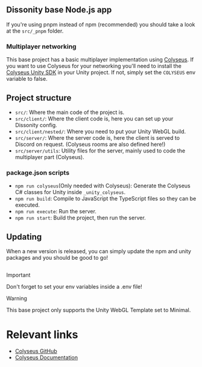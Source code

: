 ## Dissonity base Node.js app

If you're using pnpm instead of npm (recommended) you should take a look at the `src/_pnpm` folder.

### Multiplayer networking

This base project has a basic multiplayer implementation using [Colyseus](https://colyseus.io). If you want to use Colyseus for your networking you'll need to install the [Colyseus Unity SDK](https://docs.colyseus.io/getting-started/unity-sdk/) in your Unity project. If not, simply set the `COLYSEUS` env variable to false.

## Project structure

- `src/`: Where the main code of the project is.
- `src/client/`: Where the client code is, here you can set up your Dissonity config.
- `src/client/nested/`: Where you need to put your Unity WebGL build.
- `src/server/`: Where the server code is, here the client is served to Discord on request. (Colyseus rooms are also defined here!)
- `src/server/utils`: Utility files for the server, mainly used to code the multiplayer part (Colyseus).

### package.json scripts
- `npm run colyseus`(Only needed with Colyseus): Generate the Colyseus C# classes for Unity inside `_unity_colyseus`.
- `npm run build`: Compile to JavaScript the TypeScript files so they can be executed.
- `npm run execute`: Run the server.
- `npm run start`: Build the project, then run the server.

## Updating

When a new version is released, you can simply update the npm and unity packages and you should be good to go!

## 

> [!IMPORTANT]  
> Don't forget to set your env variables inside a .env file!

> [!WARNING]  
> This base project only supports the Unity WebGL Template set to Minimal.

# Relevant links

- [Colyseus GitHub](https://github.com/colyseus/colyseus)
- [Colyseus Documentation](https://docs.colyseus.io)